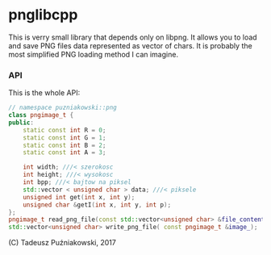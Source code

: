 # pnglibcpp

This is verry small library that depends only on libpng. It allows you
to load and save PNG files data represented as vector of chars. It is
probably the most simplified PNG loading method I can imagine.

### API ###
This is the whole API:

```cpp
// namespace puzniakowski::png
class pngimage_t {
public:
    static const int R = 0;
    static const int G = 1;
    static const int B = 2;
    static const int A = 3;

    int width; ///< szerokosc
    int height; ///< wysokosc
    int bpp; ///< bajtow na piksel
    std::vector < unsigned char > data; ///< piksele
    unsigned int get(int x, int y);
    unsigned char &getI(int x, int y, int p);
};
pngimage_t read_png_file(const std::vector<unsigned char> &file_contents_);
std::vector<unsigned char> write_png_file( const pngimage_t &image_);
```

(C) Tadeusz Puźniakowski, 2017
